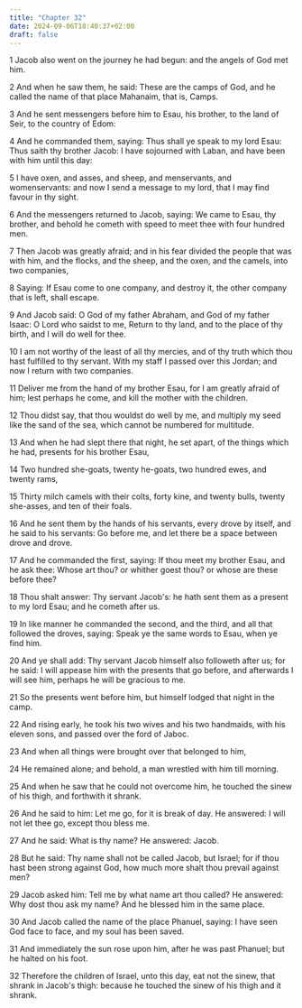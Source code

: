 ```yaml
---
title: "Chapter 32"
date: 2024-09-06T18:40:37+02:00
draft: false
---
```




1 Jacob also went on the journey he had begun: and the angels of God met him.

2 And when he saw them, he said: These are the camps of God, and he called the name of that place Mahanaim, that is, Camps.

3 And he sent messengers before him to Esau, his brother, to the land of Seir, to the country of Edom:

4 And he commanded them, saying: Thus shall ye speak to my lord Esau: Thus saith thy brother Jacob: I have sojourned with Laban, and have been with him until this day:

5 I have oxen, and asses, and sheep, and menservants, and womenservants: and now I send a message to my lord, that I may find favour in thy sight.

6 And the messengers returned to Jacob, saying: We came to Esau, thy brother, and behold he cometh with speed to meet thee with four hundred men.

7 Then Jacob was greatly afraid; and in his fear divided the people that was with him, and the flocks, and the sheep, and the oxen, and the camels, into two companies,

8 Saying: If Esau come to one company, and destroy it, the other company that is left, shall escape.

9 And Jacob said: O God of my father Abraham, and God of my father Isaac: O Lord who saidst to me, Return to thy land, and to the place of thy birth, and I will do well for thee.

10 I am not worthy of the least of all thy mercies, and of thy truth which thou hast fulfilled to thy servant. With my staff I passed over this Jordan; and now I return with two companies.

11 Deliver me from the hand of my brother Esau, for I am greatly afraid of him; lest perhaps he come, and kill the mother with the children.

12 Thou didst say, that thou wouldst do well by me, and multiply my seed like the sand of the sea, which cannot be numbered for multitude.

13 And when he had slept there that night, he set apart, of the things which he had, presents for his brother Esau,

14 Two hundred she-goats, twenty he-goats, two hundred ewes, and twenty rams,

15 Thirty milch camels with their colts, forty kine, and twenty bulls, twenty she-asses, and ten of their foals.

16 And he sent them by the hands of his servants, every drove by itself, and he said to his servants: Go before me, and let there be a space between drove and drove.

17 And he commanded the first, saying: If thou meet my brother Esau, and he ask thee: Whose art thou? or whither goest thou? or whose are these before thee?

18 Thou shalt answer: Thy servant Jacob's: he hath sent them as a present to my lord Esau; and he cometh after us.

19 In like manner he commanded the second, and the third, and all that followed the droves, saying: Speak ye the same words to Esau, when ye find him.

20 And ye shall add: Thy servant Jacob himself also followeth after us; for he said: I will appease him with the presents that go before, and afterwards I will see him, perhaps he will be gracious to me.

21 So the presents went before him, but himself lodged that night in the camp.

22 And rising early, he took his two wives and his two handmaids, with his eleven sons, and passed over the ford of Jaboc.

23 And when all things were brought over that belonged to him,

24 He remained alone; and behold, a man wrestled with him till morning.

25 And when he saw that he could not overcome him, he touched the sinew of his thigh, and forthwith it shrank.

26 And he said to him: Let me go, for it is break of day. He answered: I will not let thee go, except thou bless me.

27 And he said: What is thy name? He answered: Jacob.

28 But he said: Thy name shall not be called Jacob, but Israel; for if thou hast been strong against God, how much more shalt thou prevail against men?

29 Jacob asked him: Tell me by what name art thou called? He answered: Why dost thou ask my name? And he blessed him in the same place.

30 And Jacob called the name of the place Phanuel, saying: I have seen God face to face, and my soul has been saved.

31 And immediately the sun rose upon him, after he was past Phanuel; but he halted on his foot.

32 Therefore the children of Israel, unto this day, eat not the sinew, that shrank in Jacob's thigh: because he touched the sinew of his thigh and it shrank.

